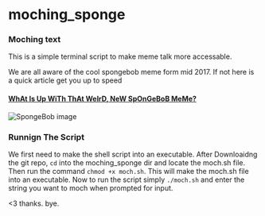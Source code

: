 # moching_sponge

### Moching text 
 This is a simple terminal script to make meme talk more accessable. 
 
 We are all aware of the cool spongebob meme form mid 2017. If not here is a quick article get you up to speed 
 #### [WhAt Is Up WiTh ThAt WeIrD, NeW SpOnGeBoB MeMe?]( https://nymag.com/intelligencer/2017/05/what-is-the-mocking-spongebob-capitalized-letters-chicken-meme.html)
 ![SpongeBob image](https://pyxis.nymag.com/v1/imgs/09c/923/65324bb3906b6865f904a72f8f8a908541-16-spongebob-explainer.rsquare.w700.jpg)
 
### Runnign The Script 
We first need to make the shell script into an executable. After Downloaidng the git repo,
`cd` into the moching_sponge dir and locate the moch.sh file. Then run the command `chmod +x moch.sh`. This will make the moch.sh file into an executable.
Now to run the script simply ```./moch.sh``` and enter the string you want to moch when prompted for input. 

<3 thanks. bye.
